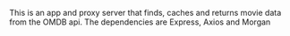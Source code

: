 This is an app and proxy server that finds, caches and returns movie data from the OMDB api. The dependencies are Express, Axios and Morgan